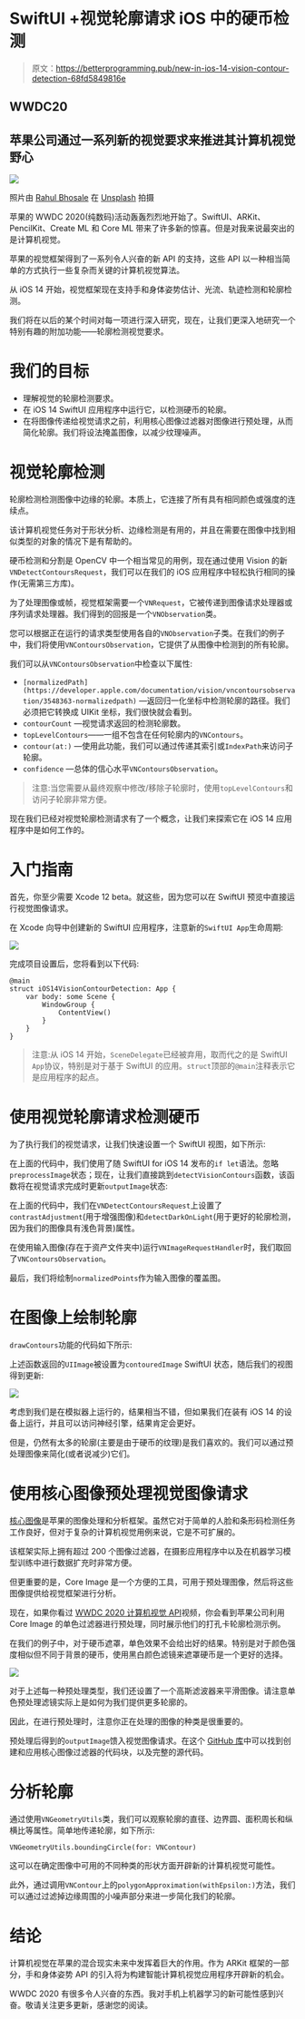 # SwiftUI +视觉轮廓请求 iOS 中的硬币检测

> 原文：<https://betterprogramming.pub/new-in-ios-14-vision-contour-detection-68fd5849816e>

## WWDC20

## 苹果公司通过一系列新的视觉要求来推进其计算机视觉野心

![](img/48e5a6bdca2beb40617f720ab9aed717.png)

照片由 [Rahul Bhosale](https://unsplash.com/@rahul_design?utm_source=unsplash&utm_medium=referral&utm_content=creditCopyText) 在 [Unsplash](https://unsplash.com/@rahul_design?utm_source=unsplash&utm_medium=referral&utm_content=creditCopyText) 拍摄

苹果的 WWDC 2020(纯数码)活动轰轰烈烈地开始了。SwiftUI、ARKit、PencilKit、Create ML 和 Core ML 带来了许多新的惊喜。但是对我来说最突出的是计算机视觉。

苹果的视觉框架得到了一系列令人兴奋的新 API 的支持，这些 API 以一种相当简单的方式执行一些复杂而关键的计算机视觉算法。

从 iOS 14 开始，视觉框架现在支持手和身体姿势估计、光流、轨迹检测和轮廓检测。

我们将在以后的某个时间对每一项进行深入研究，现在，让我们更深入地研究一个特别有趣的附加功能——轮廓检测视觉要求。

# 我们的目标

*   理解视觉的轮廓检测要求。
*   在 iOS 14 SwiftUI 应用程序中运行它，以检测硬币的轮廓。
*   在将图像传递给视觉请求之前，利用核心图像过滤器对图像进行预处理，从而简化轮廓。我们将设法掩盖图像，以减少纹理噪声。

# 视觉轮廓检测

轮廓检测检测图像中边缘的轮廓。本质上，它连接了所有具有相同颜色或强度的连续点。

该计算机视觉任务对于形状分析、边缘检测是有用的，并且在需要在图像中找到相似类型的对象的情况下是有帮助的。

硬币检测和分割是 OpenCV 中一个相当常见的用例，现在通过使用 Vision 的新`VNDetectContoursRequest`，我们可以在我们的 iOS 应用程序中轻松执行相同的操作(无需第三方库)。

为了处理图像或帧，视觉框架需要一个`VNRequest`，它被传递到图像请求处理器或序列请求处理器。我们得到的回报是一个`VNObservation`类。

您可以根据正在运行的请求类型使用各自的`VNObservation`子类。在我们的例子中，我们将使用`VNContoursObservation`，它提供了从图像中检测到的所有轮廓。

我们可以从`VNContoursObservation`中检查以下属性:

*   `[normalizedPath](https://developer.apple.com/documentation/vision/vncontoursobservation/3548363-normalizedpath)` —返回归一化坐标中检测轮廓的路径。我们必须把它转换成 UIKit 坐标，我们很快就会看到。
*   `contourCount` —视觉请求返回的检测轮廓数。
*   `topLevelContours`——一组不包含在任何轮廓内的`VNContours`。
*   `contour(at:)` —使用此功能，我们可以通过传递其索引或`IndexPath`来访问子轮廓。
*   `confidence` —总体的信心水平`VNContoursObservation`。

> 注意:当您需要从最终观察中修改/移除子轮廓时，使用`topLevelContours`和访问子轮廓非常方便。

现在我们已经对视觉轮廓检测请求有了一个概念，让我们来探索它在 iOS 14 应用程序中是如何工作的。

# 入门指南

首先，你至少需要 Xcode 12 beta。就这些，因为您可以在 SwiftUI 预览中直接运行视觉图像请求。

在 Xcode 向导中创建新的 SwiftUI 应用程序，注意新的`SwiftUI App`生命周期:

![](img/6a0517558920ce4d026a659ec27bbf45.png)

完成项目设置后，您将看到以下代码:

```
@main
struct iOS14VisionContourDetection: App {
    var body: some Scene {
        WindowGroup {
            ContentView()
        }
    }
}
```

> 注意:从 iOS 14 开始，`SceneDelegate`已经被弃用，取而代之的是 SwiftUI `App`协议，特别是对于基于 SwiftUI 的应用。`struct`顶部的`@main`注释表示它是应用程序的起点。

# 使用视觉轮廓请求检测硬币

为了执行我们的视觉请求，让我们快速设置一个 SwiftUI 视图，如下所示:

在上面的代码中，我们使用了随 SwiftUI for iOS 14 发布的`if let`语法。忽略`preprocessImage`状态；现在，让我们直接跳到`detectVisionContours`函数，该函数将在视觉请求完成时更新`outputImage`状态:

在上面的代码中，我们在`VNDetectContoursRequest`上设置了`contrastAdjustment`(用于增强图像)和`detectDarkOnLight`(用于更好的轮廓检测，因为我们的图像具有浅色背景)属性。

在使用输入图像(存在于资产文件夹中)运行`VNImageRequestHandler`时，我们取回了`VNContoursObservation`。

最后，我们将绘制`normalizedPoints`作为输入图像的覆盖图。

# 在图像上绘制轮廓

`drawContours`功能的代码如下所示:

上述函数返回的`UIImage`被设置为`contouredImage` SwiftUI 状态，随后我们的视图得到更新:

![](img/df33cd638f3e9333785a7ffa65cbcb89.png)

考虑到我们是在模拟器上运行的，结果相当不错，但如果我们在装有 iOS 14 的设备上运行，并且可以访问神经引擎，结果肯定会更好。

但是，仍然有太多的轮廓(主要是由于硬币的纹理)是我们喜欢的。我们可以通过预处理图像来简化(或者说减少)它们。

# 使用核心图像预处理视觉图像请求

[核心图像](https://developer.apple.com/documentation/coreimage)是苹果的图像处理和分析框架。虽然它对于简单的人脸和条形码检测任务工作良好，但对于复杂的计算机视觉用例来说，它是不可扩展的。

该框架实际上拥有超过 200 个图像过滤器，在摄影应用程序中以及在机器学习模型训练中进行数据扩充时非常方便。

但更重要的是，Core Image 是一个方便的工具，可用于预处理图像，然后将这些图像提供给视觉框架进行分析。

现在，如果你看过 [WWDC 2020 计算机视觉 API](https://developer.apple.com/videos/play/wwdc2020/10673)视频，你会看到苹果公司利用 Core Image 的单色过滤器进行预处理，同时展示他们的打孔卡轮廓检测示例。

在我们的例子中，对于硬币遮罩，单色效果不会给出好的结果。特别是对于颜色强度相似但不同于背景的硬币，使用黑白颜色滤镜来遮罩硬币是一个更好的选择。

![](img/5bbd68d98137cd6003f7e16f971410e7.png)

对于上述每一种预处理类型，我们还设置了一个高斯滤波器来平滑图像。请注意单色预处理滤镜实际上是如何为我们提供更多轮廓的。

因此，在进行预处理时，注意你正在处理的图像的种类是很重要的。

预处理后得到的`outputImage`馈入视觉图像请求。在这个 [GitHub 库](https://github.com/anupamchugh/iOS14-Resources/tree/master/iOS14VisionContourDetection)中可以找到创建和应用核心图像过滤器的代码块，以及完整的源代码。

# 分析轮廓

通过使用`VNGeometryUtils`类，我们可以观察轮廓的直径、边界圆、面积周长和纵横比等属性。简单地传递轮廓，如下所示:

```
VNGeometryUtils.boundingCircle(for: VNContour)
```

这可以在确定图像中可用的不同种类的形状方面开辟新的计算机视觉可能性。

此外，通过调用`VNContour`上的`polygonApproximation(withEpsilon:)`方法，我们可以通过过滤掉边缘周围的小噪声部分来进一步简化我们的轮廓。

# 结论

计算机视觉在苹果的混合现实未来中发挥着巨大的作用。作为 ARKit 框架的一部分，手和身体姿势 API 的引入将为构建智能计算机视觉应用程序开辟新的机会。

WWDC 2020 有很多令人兴奋的东西。我对手机上机器学习的新可能性感到兴奋。敬请关注更多更新，感谢您的阅读。